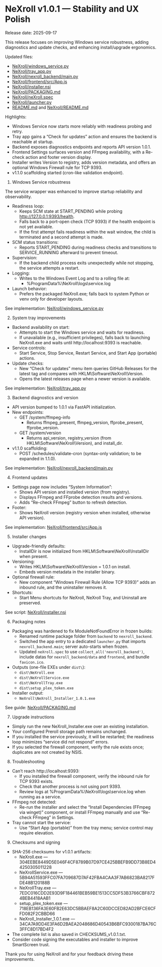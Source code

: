 # NeXroll v1.0.1 — Stability and UX Polish

Release date: 2025-09-17

This release focuses on improving Windows service robustness, adding diagnostics and update checks, and enhancing install/upgrade ergonomics.

Updated files:
- [NeXroll/windows_service.py](NeXroll/windows_service.py)
- [NeXroll/tray_app.py](NeXroll/tray_app.py)
- [NeXroll/nexroll_backend/main.py](NeXroll/nexroll_backend/main.py)
- [NeXroll/frontend/src/App.js](NeXroll/frontend/src/App.js)
- [NeXroll/installer.nsi](NeXroll/installer.nsi)
- [NeXroll/PACKAGING.md](NeXroll/PACKAGING.md)
- [NeXroll/neXroll.spec](NeXroll/neXroll.spec)
- [NeXroll/launcher.py](NeXroll/launcher.py)
- [README.md](README.md) and [NeXroll/README.md](NeXroll/README.md)

Highlights:
- Windows Service now starts more reliably with readiness probing and retry.
- Tray app gains a “Check for updates” action and ensures the backend is reachable at startup.
- Backend exposes diagnostics endpoints and reports API version 1.0.1.
- Frontend Settings surfaces version and FFmpeg availability, with a Re-check action and footer version display.
- Installer writes Version to registry, adds version metadata, and offers an optional Windows Firewall rule for TCP 9393.
- v1.1.0 scaffolding started (cron-like validation endpoint).

1. Windows Service robustness

The service wrapper was enhanced to improve startup reliability and observability.

- Readiness loop:
  - Keeps SCM state at START_PENDING while probing http://127.0.0.1:9393/health.
  - Falls back to a port-open check (TCP 9393) if the health endpoint is not yet available.
  - If the first attempt fails readiness within the wait window, the child is terminated and a second attempt is made.
- SCM status transitions:
  - Reports START_PENDING during readiness checks and transitions to SERVICE_RUNNING afterward to prevent timeout.
- Supervision:
  - If the backend child process exits unexpectedly while not stopping, the service attempts a restart.
- Logging:
  - Writes to the Windows Event Log and to a rolling file at:
    - %ProgramData%\NeXroll\logs\service.log
- Launch behavior:
  - Prefers the packaged NeXroll.exe; falls back to system Python or venv only for developer layouts.

See implementation: [NeXroll/windows_service.py](NeXroll/windows_service.py)

2. System tray improvements

- Backend availability on start:
  - Attempts to start the Windows service and waits for readiness.
  - If unavailable (e.g., insufficient privileges), falls back to launching NeXroll.exe and waits until http://localhost:9393 is reachable.
- Service controls:
  - Start Service, Stop Service, Restart Service, and Start App (portable) actions.
- Update checks:
  - New “Check for updates” menu item queries GitHub Releases for the latest tag and compares with HKLM\Software\NeXroll\Version.
  - Opens the latest releases page when a newer version is available.

See implementation: [NeXroll/tray_app.py](NeXroll/tray_app.py)

3. Backend diagnostics and version

- API version bumped to 1.0.1 via FastAPI initialization.
- New endpoints:
  - GET /system/ffmpeg-info
    - Returns ffmpeg_present, ffmpeg_version, ffprobe_present, ffprobe_version.
  - GET /system/version
    - Returns api_version, registry_version (from HKLM\Software\NeXroll\Version), and install_dir.
- v1.1.0 scaffolding:
  - POST /schedules/validate-cron (syntax-only validation; to be expanded in 1.1.0).

See implementation: [NeXroll/nexroll_backend/main.py](NeXroll/nexroll_backend/main.py)

4. Frontend updates

- Settings page now includes “System Information”:
  - Shows API version and installed version (from registry).
  - Displays FFmpeg and FFprobe detection results and versions.
  - Adds “Re-check FFmpeg” button to refresh detection.
- Footer:
  - Shows NeXroll version (registry version when installed, otherwise API version).

See implementation: [NeXroll/frontend/src/App.js](NeXroll/frontend/src/App.js)

5. Installer changes

- Upgrade-friendly defaults:
  - InstallDir is now initialized from HKLM\Software\NeXroll\InstallDir when present.
- Versioning:
  - Writes HKLM\Software\NeXroll\Version = 1.0.1 on install.
  - Embeds version metadata in the installer binary.
- Optional firewall rule:
  - New component “Windows Firewall Rule (Allow TCP 9393)” adds an inbound rule, and the uninstaller removes it.
- Shortcuts:
  - Start Menu shortcuts for NeXroll, NeXroll Tray, and Uninstall are preserved.

See script: [NeXroll/installer.nsi](NeXroll/installer.nsi)

6. Packaging notes

- Packaging was hardened to fix ModuleNotFoundError in frozen builds:
  - Renamed runtime package folder from `backend` to `nexroll_backend`.
  - Switched the app entry to a dedicated `launcher.py` that imports `nexroll_backend.main`; server auto-starts when frozen.
  - Updated `neXroll.spec` to use `collect_all('nexroll_backend')`, include datas for `nexroll_backend/data` and `frontend`, and bundle `favicon.ico`.
- Outputs (one-file EXEs under `dist\`):
  - `dist\NeXroll.exe`
  - `dist\NeXrollService.exe`
  - `dist\NeXrollTray.exe`
  - `dist\setup_plex_token.exe`
- Installer output:
  - `NeXroll\NeXroll_Installer_1.0.1.exe`

See guide: [NeXroll/PACKAGING.md](NeXroll/PACKAGING.md)

7. Upgrade instructions

- Simply run the new NeXroll_Installer.exe over an existing installation.
- Your configured Preroll storage path remains unchanged.
- If you installed the service previously, it will be restarted; the readiness loop minimizes “service did not respond” errors.
- If you selected the firewall component, verify the rule exists once; duplicates are not created by NSIS.

8. Troubleshooting

- Can’t reach http://localhost:9393:
  - If you installed the firewall component, verify the inbound rule for TCP 9393 exists.
  - Check that another process is not using port 9393.
  - Review logs at %ProgramData%\NeXroll\logs\service.log when running as a service.
- FFmpeg not detected:
  - Re-run the installer and select the “Install Dependencies (FFmpeg via winget)” component, or install FFmpeg manually and use “Re-check FFmpeg” in Settings.
- Tray cannot start the service:
  - Use “Start App (portable)” from the tray menu; service control may require elevation.

9. Checksums and signing

- SHA-256 checksums for v1.0.1 artifacts:
  - NeXroll.exe — 304EEBE8449D5E046F4CF8789B07D97CE425BBEFB9DD73B8ED44250305011228
  - NeXrollService.exe — 5B94A51593FFC07FA709687D7AF42FBA4CAA3F7AB6823BA8217FDE48B120188B
  - NeXrollTray.exe — 7EDC016CDD2E93D9F184461BEB59BE1513CC5DF53B3766CBF8724BEB4418AAB1
  - setup_plex_token.exe — 718EB136FA3E60FB2E63DC5BBAEF8A2C60DCCED82AD2BFCE6CFFD082F2CBBD66
  - NeXroll_Installer_1.0.1.exe — 34CA7A9DD4E3FA6D2BAEA2048686D40543B6BFC9300187BA76C3FFC8D17BD4F2
- The complete list is also saved in CHECKSUMS_v1.0.1.txt.
- Consider code signing the executables and installer to improve SmartScreen trust.

Thank you for using NeXroll and for your feedback driving these improvements.